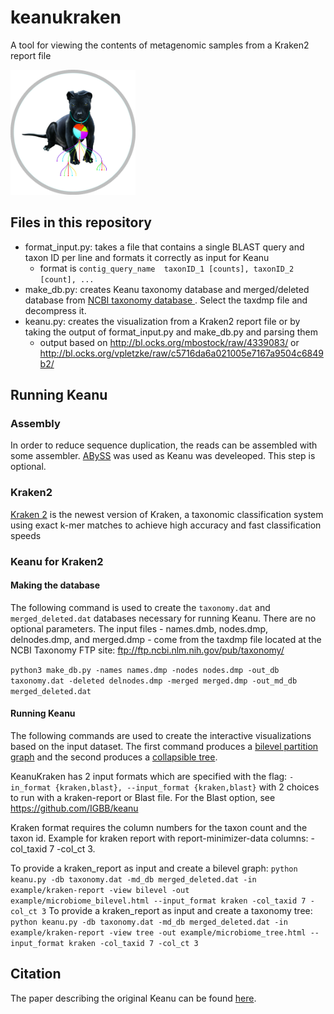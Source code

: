 # keanukraken
A tool for viewing the contents of metagenomic samples from a Kraken2 report file

<img src="https://github.com/IGBB/keanu/blob/master/logo.png" alt="Keanu Logo" width="200" height="200">

## Files in this repository
* format_input.py: takes a file that contains a single BLAST query and taxon ID per line and formats it correctly as input for Keanu
  * format is `contig_query_name  taxonID_1 [counts], taxonID_2 [count], ...`
* make_db.py: creates Keanu taxonomy database and merged/deleted database from [NCBI taxonomy database ](ftp://ftp.ncbi.nih.gov/pub/taxonomy). Select the taxdmp file and decompress it.
* keanu.py: creates the visualization from a Kraken2 report file or by taking the output of format_input.py and make_db.py and parsing them
  * output based on http://bl.ocks.org/mbostock/raw/4339083/ or http://bl.ocks.org/vpletzke/raw/c5716da6a021005e7167a9504c6849b2/

## Running Keanu

### Assembly

In order to reduce sequence duplication, the reads can be assembled with some assembler. [ABySS](https://github.com/bcgsc/abyss) was used as Keanu was develeoped. This step is optional.

### Kraken2

[Kraken 2](https://ccb.jhu.edu/software/kraken2/) is the newest version of Kraken, a taxonomic classification system using exact k-mer matches to achieve high accuracy and fast classification speeds

### Keanu for Kraken2

#### Making the database
The following command is used to create the `taxonomy.dat` and `merged_deleted.dat` databases necessary for running Keanu. There are no optional parameters. The input files - names.dmb, nodes.dmp, delnodes.dmp, and merged.dmp - come from the taxdmp file located at the NCBI Taxonomy FTP site: ftp://ftp.ncbi.nlm.nih.gov/pub/taxonomy/

`python3 make_db.py -names names.dmp -nodes nodes.dmp -out_db taxonomy.dat -deleted delnodes.dmp -merged merged.dmp -out_md_db merged_deleted.dat`

#### Running Keanu
The following commands are used to create the interactive visualizations based on the input dataset. The first command produces a [bilevel partition graph](http://bl.ocks.org/vpletzke/raw/c5716da6a021005e7167a9504c6849b2/) and the second produces a [collapsible tree](http://bl.ocks.org/mbostock/raw/4339083/).

KeanuKraken has 2 input formats which are specified with the flag:
`-in_format {kraken,blast}, --input_format {kraken,blast}`
with 2 choices to run with a kraken-report or Blast file. For the Blast option, see https://github.com/IGBB/keanu 

Kraken format requires the column numbers for the taxon count and the taxon id. Example for kraken report with report-minimizer-data columns: -col_taxid 7 -col_ct 3.

To provide a kraken_report as input and create a bilevel graph:
`python keanu.py -db taxonomy.dat -md_db merged_deleted.dat -in example/kraken-report -view bilevel -out example/microbiome_bilevel.html --input_format kraken -col_taxid 7 -col_ct 3`
To provide a kraken_report as input and create a taxonomy tree:
`python keanu.py -db taxonomy.dat -md_db merged_deleted.dat -in example/kraken-report -view tree -out example/microbiome_tree.html --input_format kraken -col_taxid 7 -col_ct 3`


## Citation

The paper describing the original Keanu can be found [here](https://bmcbioinformatics.biomedcentral.com/articles/10.1186/s12859-019-2629-4).

